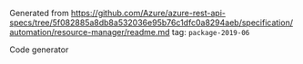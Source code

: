 Generated from https://github.com/Azure/azure-rest-api-specs/tree/5f082885a8db8a532036e95b76c1dfc0a8294aeb/specification/automation/resource-manager/readme.md tag: `package-2019-06`

Code generator 


